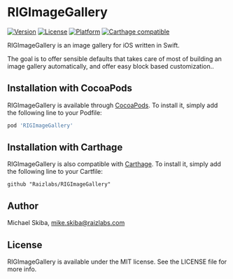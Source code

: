 # RIGImageGallery

[![Version](https://img.shields.io/cocoapods/v/RIGImageGallery.svg?style=flat)](http://cocoapods.org/pods/RIGImageGallery)
[![License](https://img.shields.io/cocoapods/l/RIGImageGallery.svg?style=flat)](http://cocoapods.org/pods/RIGImageGallery)
[![Platform](https://img.shields.io/cocoapods/p/RIGImageGallery.svg?style=flat)](http://cocoapods.org/pods/RIGImageGallery)
[![Carthage compatible](https://img.shields.io/badge/Carthage-compatible-4BC51D.svg?style=flat)](https://github.com/Carthage/Carthage)

RIGImageGallery is an image gallery for iOS written in Swift.

The goal is to offer sensible defaults that takes care of most of building an image gallery automatically, and offer easy block based customization..

## Installation with CocoaPods

RIGImageGallery is available through [CocoaPods](http://cocoapods.org). To install
it, simply add the following line to your Podfile:

```ruby
pod 'RIGImageGallery'
```

## Installation with Carthage

RIGImageGallery is also compatible with [Carthage](https://github.com/Carthage/Carthage). To install it, simply add the following line to your Cartfile:

```ogdl
github "Raizlabs/RIGImageGallery"
```

## Author

Michael Skiba, mike.skiba@raizlabs.com

## License

RIGImageGallery is available under the MIT license. See the LICENSE file for more info.
